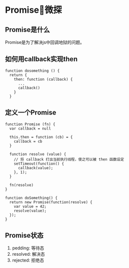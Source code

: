 # Promise微探

## Promise是什么

Promise是为了解决js中回调地狱的问题。

## 如何用callback实现then

```
function dosomething () {
  return {
    then: function (callback) {
      ...
      callback()
    }
  }
```

## 定义一个Promise

```
function Promise (fn) {
  var callback = null

  this.then = function (cb) = {
    callback = cb
  }

  function resolve (value) {
    // 将 callback 打出当前执行线程，使之可以被 then 函数设定
    setTimeout(function() {
      callback(value);
    }, 1);
  }

  fn(resolve)
}

function doSomething() {
  return new Promise(function(resolve) {
    var value = 42;
    resolve(value);
  });
}
```

## Promise状态

1. pedding: 等待态
2. resolved: 解决态
3. rejected: 拒绝态